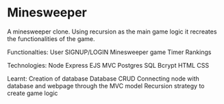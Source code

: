 # Minesweeper
A minesweeper clone. Using recursion as the main game logic it recreates the functionalities of the game.

Functionalties:
User SIGNUP/LOGIN
Minesweeper game
Timer 
Rankings

Technologies:
Node 
Express
EJS
MVC
Postgres
SQL
Bcrypt
HTML 
CSS 


Learnt:
Creation of database
Database CRUD
Connecting node with database and webpage through the MVC model
Recursion strategy to create game logic

